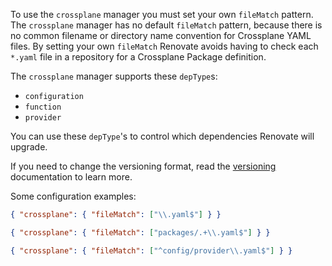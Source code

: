 To use the `crossplane` manager you must set your own `fileMatch` pattern.
The `crossplane` manager has no default `fileMatch` pattern, because there is no common filename or directory name convention for Crossplane YAML files.
By setting your own `fileMatch` Renovate avoids having to check each `*.yaml` file in a repository for a Crossplane Package definition.

The `crossplane` manager supports these `depType`s:

- `configuration`
- `function`
- `provider`

You can use these `depType`'s to control which dependencies Renovate will upgrade.

If you need to change the versioning format, read the [versioning](../../../modules/versioning/index.md) documentation to learn more.

Some configuration examples:

```json title="If most .yaml files are for Crossplane"
{ "crossplane": { "fileMatch": ["\\.yaml$"] } }
```

```json title="For Crossplane files in a packages/ directory"
{ "crossplane": { "fileMatch": ["packages/.+\\.yaml$"] } }
```

```json title="For a single Crossplane file"
{ "crossplane": { "fileMatch": ["^config/provider\\.yaml$"] } }
```
